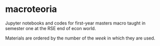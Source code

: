 # macroteoria

Jupyter notebooks and codes for first-year masters macro taught in semester one at the RSE end of econ world.

Materials are ordered by the number of the *week* in which they are used.

